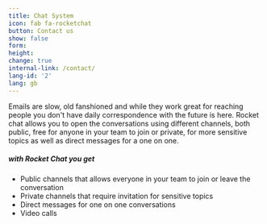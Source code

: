 ```yaml
---
title: Chat System
icon: fab fa-rocketchat
button: Contact us
show: false
form:
height:
change: true
internal-link: /contact/
lang-id: '2'
lang: gb
---
```


Emails are slow, old fanshioned and while they work great for reaching people you don't have daily correspondence with the future is here.
Rocket chat allows you to open the conversations using different channels, both public, free for anyone in your team to join or private, for more sensitive topics as well as direct messages for a one on one. <br>

##### with Rocket Chat you get
- Public channels that allows everyone in your team to join or leave the conversation
- Private channels that require invitation for sensitive topics
- Direct messages for one on one conversations
- Video calls